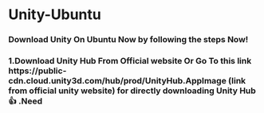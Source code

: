 # Unity-Ubuntu
<html>
<head>
<link rel="preconnect" href="https://fonts.gstatic.com">
<link href="https://fonts.googleapis.com/css2?family=Antonio:wght@100&family=Montserrat:wght@100&display=swap" rel="stylesheet"> 
</head>
<body>
<h3> Download Unity On Ubuntu Now by following the steps Now!<h3/>
<h3>1.Download Unity Hub From Official website Or Go To this link https://public-cdn.cloud.unity3d.com/hub/prod/UnityHub.AppImage (link from official unity website) for directly downloading Unity Hub 
👍 .Need</h3>
</body>
</html>
